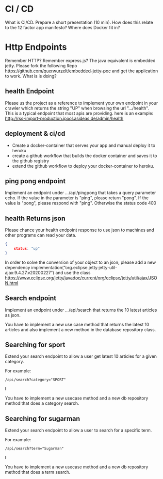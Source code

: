 CI / CD 
=======

What is CI/CD. Prepare a short presentation (10 min). How does this relate
to the 12 factor app manifesto? Where does Docker fit in?


Http Endpoints
==============

Remember HTTP? Remember express.js? The java equivalent is embedded jetty. Please fork the following Repo https://github.com/querwurzelt/embedded-jetty-poc
and get the application to work. What is is doing?


health Endpoint
---------------

Please us the project as a reference to implement your own endpoint in your crawler which
returns the string "UP" when browsing the url ".../health". This is a typical endpoint that most apis are providing.
here is an example: http://rss-import-production.ipool.asideas.de/admin/health

deployment & ci/cd
--------------------

- Create a docker-container that serves your app and manual deploy it to heroku
- create a github workflow that builds the docker container and saves it to the github registry
- extend the github workflow to deploy your docker-container to heroku.

ping pong endpoint
------------------

Implement an endpoint under .../api/pingpong that takes a query parameter echo. If the value in the parameter
is "ping", please return "pong". If the value is "pong", please respond with "ping". Otherwise the status code 400


health Returns json
-------------------

Please chance your health endpoint response to use json to machines and other programs can read your data.

```json 
{
    status: "up"
}
```

In order to solve the conversion of your object to an json, please add a new dependency implementation(“org.eclipse.jetty:jetty-util-ajax:9.4.27.v20200227”) and 
use the class https://www.eclipse.org/jetty/javadoc/current/org/eclipse/jetty/util/ajax/JSON.html


Search endpoint
---------------

Implement an endpoint under .../api/search that returns the 10 latest articles as json.

You have to implement a new use case method that returns the latest 10 articles and also implement a new method in the database repository class.

Searching for sport
----------------------

Extend your search endpoint to allow a user get latest 10 articles for a given category.

For example:

    /api/search?category="SPORT" 
I

You have to implement a new usecase method and a new db repository method that does a category search.

Searching for sugarman
----------------------

Extend your search endpoint to allow a user to search for a specific term.

For example:

    /api/search?term="Sugarman" 
I

You have to implement a new usecase method and a new db repository method that does a term search. 
